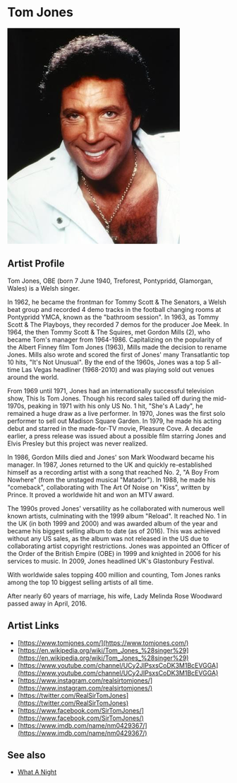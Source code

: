 # Tom Jones

![](../../assets/artists/Tom_Jones.png)

## Artist Profile

Tom Jones, OBE (born 7 June 1940, Treforest, Pontypridd, Glamorgan, Wales) is a Welsh singer.

In 1962, he became the frontman for Tommy Scott &amp; The Senators, a Welsh beat group and recorded 4 demo tracks in the football changing rooms at Pontypridd YMCA, known as the "bathroom session". In 1963, as Tommy Scott & The Playboys, they recorded 7 demos for the producer Joe Meek. In 1964, the then Tommy Scott & The Squires, met Gordon Mills (2), who became Tom's manager from 1964-1986. Capitalizing on the popularity of the Albert Finney film Tom Jones (1963), Mills made the decision to rename Jones. Mills also wrote and scored the first of Jones' many Transatlantic top 10 hits, "It's Not Unusual". By the end of the 1960s, Jones was a top 5 all-time Las Vegas headliner (1968-2010) and was playing sold out venues around the world.

From 1969 until 1971, Jones had an internationally successful television show, This Is Tom Jones. Though his record sales tailed off during the mid-1970s, peaking in 1971 with his only US No. 1 hit, "She's A Lady", he remained a huge draw as a live performer. In 1970, Jones was the first solo performer to sell out Madison Square Garden. In 1979, he made his acting debut and starred in the made-for-TV movie, Pleasure Cove. A decade earlier, a press release was issued about a possible film starring Jones and Elvis Presley but this project was never realized.

In 1986, Gordon Mills died and Jones' son Mark Woodward became his manager. In 1987, Jones returned to the UK and quickly re-established himself as a recording artist with a song that reached No. 2, "A Boy From Nowhere" (from the unstaged musical "Matador"). In 1988, he made his "comeback", collaborating with The Art Of Noise on "Kiss", written by Prince. It proved a worldwide hit and won an MTV award.

The 1990s proved Jones' versatility as he collaborated with numerous well known artists, culminating with the 1999 album "Reload". It reached No. 1 in the UK (in both 1999 and 2000) and was awarded album of the year and became his biggest selling album to date (as of 2016). This was achieved without any US sales, as the album was not released in the US due to collaborating artist copyright restrictions. Jones was appointed an Officer of the Order of the British Empire (OBE) in 1999 and knighted in 2006 for his services to music. In 2009, Jones headlined UK's Glastonbury Festival.

With worldwide sales topping 400 million and counting, Tom Jones ranks among the top 10 biggest selling artists of all time.

After nearly 60 years of marriage, his wife, Lady Melinda Rose Woodward passed away in April, 2016.

## Artist Links

- [https://www.tomjones.com/](https://www.tomjones.com/)
- [https://en.wikipedia.org/wiki/Tom_Jones_%28singer%29](https://en.wikipedia.org/wiki/Tom_Jones_%28singer%29)
- [https://www.youtube.com/channel/UCy2JIPsxsCoDK3M1BcEVGGA](https://www.youtube.com/channel/UCy2JIPsxsCoDK3M1BcEVGGA)
- [https://www.instagram.com/realsirtomjones/](https://www.instagram.com/realsirtomjones/)
- [https://twitter.com/RealSirTomJones](https://twitter.com/RealSirTomJones)
- [https://www.facebook.com/SirTomJones/](https://www.facebook.com/SirTomJones/)
- [https://www.imdb.com/name/nm0429367/](https://www.imdb.com/name/nm0429367/)


## See also

- [What A Night](What_A_Night.md)
